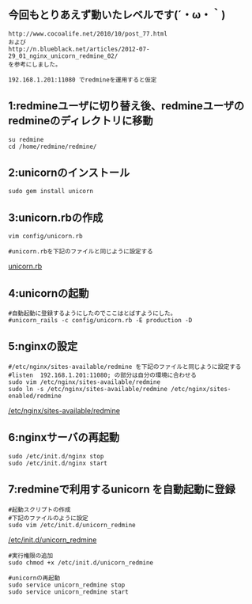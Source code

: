 ## 今回もとりあえず動いたレベルです(´・ω・｀)
	http://www.cocoalife.net/2010/10/post_77.html
	および
	http://n.blueblack.net/articles/2012-07-29_01_nginx_unicorn_redmine_02/
	を参考にしました。

	192.168.1.201:11080 でredmineを運用すると仮定 



## 1:redmineユーザに切り替え後、redmineユーザのredmineのディレクトリに移動
	su redmine
	cd /home/redmine/redmine/


## 2:unicornのインストール
	sudo gem install unicorn


## 3:unicorn.rbの作成
	vim config/unicorn.rb

	#unicorn.rbを下記のファイルと同じように設定する
[unicorn.rb](https://github.com/kyanro/gitlabknowledge/blob/5.x/redmine/unicorn.rb)


## 4:unicornの起動
	#自動起動に登録するようにしたのでここはとばすようにした。
	#unicorn_rails -c config/unicorn.rb -E production -D


## 5:nginxの設定
	#/etc/nginx/sites-available/redmine を下記のファイルと同じように設定する
	#listen  192.168.1.201:11080; の部分は自分の環境に合わせる
	sudo vim /etc/nginx/sites-available/redmine
	sudo ln -s /etc/nginx/sites-available/redmine /etc/nginx/sites-enabled/redmine
[/etc/nginx/sites-available/redmine](https://github.com/kyanro/gitlabknowledge/blob/5.x/nginx/redmine)


## 6:nginxサーバの再起動
	sudo /etc/init.d/nginx stop
	sudo /etc/init.d/nginx start


## 7:redmineで利用するunicorn を自動起動に登録
	#起動スクリプトの作成
	#下記のファイルのように設定
	sudo vim /etc/init.d/unicorn_redmine
[/etc/init.d/unicorn_redmine](https://github.com/kyanro/gitlabknowledge/blob/5.x/unicorn/unicorn_redmine)

	#実行権限の追加
	sudo chmod +x /etc/init.d/unicorn_redmine

	#unicornの再起動
	sudo service unicorn_redmine stop
	sudo service unicorn_redmine start
